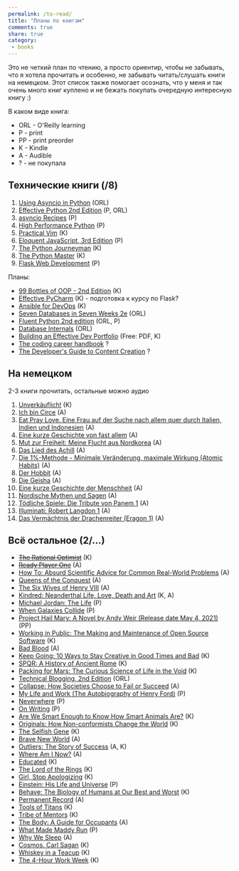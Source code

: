 ```yaml
---
permalink: /to-read/
title: "Планы по книгам"
comments: true
share: true
category:
 - books
---
```


Это не четкий план по чтению, а просто ориентир, чтобы не забывать, что я хотела прочитать и особенно,
не забывать читать/слушать книги на немецком.
Этот список также помогает осознать, что у меня и так очень много книг куплено и не бежать покупать очередную интересную книгу :)


В каком виде книга:

* ORL - O'Reilly learning
* P - print
* PP - print preorder
* K - Kindle
* A - Audible
* ? - не покупала

## Технические книги (/8)

1. [Using Asyncio in Python](https://www.amazon.com/Using-Asyncio-Python-Understanding-Asynchronous/dp/1492075337/) (ORL)
2. [Effective Python 2nd Edition](https://www.amazon.com/Effective-Python-Specific-Software-Development/dp/0134853989/) (P, ORL)
3. [asyncio Recipes](https://www.amazon.com/asyncio-Recipes-Mohamed-Mustapha-Tahrioui/dp/1484244001/) (P)
4. [High Performance Python](https://www.amazon.com/High-Performance-Python-Performant-Programming/dp/1449361595/) (P)
5. [Practical Vim](https://www.amazon.com/Practical-Vim-Edit-Speed-Thought-ebook/dp/B018T6ZVPK/) (K)
6. [Eloquent JavaScript, 3rd Edition](https://www.amazon.com/Eloquent-JavaScript-3rd-Introduction-Programming/dp/1593279507/) (P)
7. [The Python Journeyman](https://leanpub.com/python-journeyman) (K)
8. [The Python Master](https://leanpub.com/python-master) (K)
9. [Flask Web Development]() (P)

Планы:

* [99 Bottles of OOP - 2nd Edition](https://sandimetz.com/99bottles) (K)
* [Effective PyCharm](https://www.amazon.com/Effective-PyCharm-Hands-Approach-Treading/dp/1095212532/) (K) - подготовка к курсу по Flask?
* [Ansible for DevOps](https://leanpub.com/ansible-for-devops) (K)
* [Seven Databases in Seven Weeks 2e](https://www.amazon.com/gp/product/1680502530) (ORL)
* [Fluent Python 2nd edition](https://www.amazon.com/Fluent-Python-Concise-Effective-Programming-dp-1492056359/dp/1492056359/) (ORL, P)
* [Database Internals](https://www.amazon.com/gp/product/1492040347/) (ORL)
* [Building an Effective Dev Portfolio](https://joshwcomeau.com/effective-portfolio/) (Free: PDF, K)
* [The coding career handbook](https://www.learninpublic.org/) ?
* [The Developer's Guide to Content Creation](https://www.developersguidetocontent.com/) ?

## На немецком

2-3 книги прочитать, остальные можно аудио

1. [Unverkäuflich!](https://www.amazon.com/Unverk%C3%A4uflich-Schulabbrecher-Fussballprofi-Weltunternehmer-Geschichte-ebook/dp/B0096RJ2G6/) (K)
2. [Ich bin Circe](https://www.audible.com/pd/Ich-bin-Circe-Audiobook/3837147258) (A)
3. [Eat Pray Love. Eine Frau auf der Suche nach allem quer durch Italien, Indien und Indonesien](https://www.audible.com/pd/Eat-Pray-Love-Eine-Frau-auf-der-Suche-nach-allem-quer-durch-Italien-Indien-und-Indonesien-Audiobook/B00TNEFELY) (A)
4. [Eine kurze Geschichte von fast allem](https://www.audible.com/pd/Eine-kurze-Geschichte-von-fast-allem-Audiobook/B01A8TOW8S) (A)
5. [Mut zur Freiheit: Meine Flucht aus Nordkorea](https://www.audible.com/pd/Mut-zur-Freiheit-Audiobook/B016KYRVYW) (A)
6. [Das Lied des Achill](https://www.audible.com/pd/Das-Lied-des-Achill-Audiobook/B086BKFJS8) (A)
7. [Die 1%-Methode - Minimale Veränderung, maximale Wirkung (Atomic Habits)](https://www.audible.com/pd/Die-1-Methode-Minimale-Veraenderung-maximale-Wirkung-Audiobook/3844538453) (A)
8. [Der Hobbit](https://www.audible.com/pd/Der-Hobbit-Audiobook/B00TJF0K5W) (A)
9. [Die Geisha](https://www.audible.com/pd/Die-Geisha-Audiobook/B00TKNNQ8Q) (A)
10. [Eine kurze Geschichte der Menschheit](https://www.audible.com/pd/Eine-kurze-Geschichte-der-Menschheit-Audiobook/B00TW3IDJQ) (A)
11. [Nordische Mythen und Sagen](https://www.audible.com/pd/Nordische-Mythen-und-Sagen-Audiobook/B06XDH3J38) (A)
12. [Tödliche Spiele: Die Tribute von Panem 1](https://www.audible.com/pd/Toedliche-Spiele-Audiobook/B00TLBQR7Y) (A)
13. [Illuminati: Robert Langdon 1](https://www.audible.com/pd/Illuminati-Audiobook/B00TKMIXR6) (A)
14. [Das Vermächtnis der Drachenreiter (Eragon 1)](https://www.audible.com/pd/Das-Vermaechtnis-der-Drachenreiter-German-edition-Audiobook/B00TJGS8MI) (A)

## Всё остальное (2/...)

* [~~The Rational Optimist~~](https://www.amazon.com/Rational-Optimist-Prosperity-Evolves-P-s-ebook/dp/B003QP4BJM/) (K)
* [~~Ready Player One~~](https://www.audible.com/pd/Ready-Player-One-Audiobook/B007PR4J4E) (A)
* [How To: Absurd Scientific Advice for Common Real-World Problems](https://www.audible.com/pd/How-To-Audiobook/0525635688) (A)
* [Queens of the Conquest](https://www.audible.com/pd/Queens-of-the-Conquest-Audiobook/B0741GFXW3) (A)
* [The Six Wives of Henry VIII](https://www.audible.com/pd/The-Six-Wives-of-Henry-VIII-Audiobook/B009PRIE2K) (A)
* [Kindred: Neanderthal Life, Love, Death and Art](https://www.amazon.com/Kindred-Neanderthal-Life-Love-Death-ebook/dp/B07YLYHBVF/) (K, A)
* [Michael Jordan: The Life](https://www.amazon.com/Michael-Jordan-Life-Roland-Lazenby/dp/0316194778/) (P)
* [When Galaxies Collide](https://www.amazon.com/gp/product/052287651X/) (P)
* [Project Hail Mary: A Novel by Andy Weir (Release date May 4, 2021)](https://www.amazon.com/gp/product/0593135202/) (PP)
* [Working in Public: The Making and Maintenance of Open Source Software](https://www.amazon.com/Working-Public-Making-Maintenance-Software-ebook/dp/B08BDGXVK9) (K)
* [Bad Blood](https://www.amazon.com/gp/product/B07BMCMS5L/) (A)
* [Keep Going: 10 Ways to Stay Creative in Good Times and Bad](https://www.amazon.com/gp/product/B07GNWXTKV/) (K)
* [SPQR: A History of Ancient Rome](https://www.amazon.com/SPQR-History-Ancient-Mary-Beard-ebook/dp/B014T9HKN2/) (K)
* [Packing for Mars: The Curious Science of Life in the Void](https://smile.amazon.com/Packing-Mars-Curious-Science-Life-ebook/dp/B003YJEXUM/) (K)
* [Technical Blogging, 2nd Edition](https://www.amazon.com/Technical-Blogging-Amplify-Your-Influence/dp/1680506471/) (ORL)
* [Collapse: How Societies Choose to Fail or Succeed](https://www.amazon.com/Collapse-Societies-Choose-Fail-Succeed/dp/B00P2QCN2U/) (A)
* [My Life and Work (The Autobiography of Henry Ford)](https://www.amazon.com/My-Life-Work-Henry-Ford-ebook/dp/B06Y3KZ8YP/) (P)
* [Neverwhere](https://www.amazon.com/Neverwhere-Authors-Preferred-Neil-Gaiman/dp/0062459082/) (P)
* [On Writing](https://www.amazon.com/Writing-10th-Anniversary-Memoir-Craft/dp/1439156816/) (P)
* [Are We Smart Enough to Know How Smart Animals Are?](https://www.amazon.com/Are-Smart-Enough-Know-Animals-ebook/dp/B016APOCRA/) (K)
* [Originals: How Non-conformists Change the World](https://www.amazon.com/Originals-How-Non-conformists-Change-World-ebook/dp/B01626YWJ0/) (K)
* [The Selfish Gene](https://www.amazon.com/Selfish-Gene-Anniversary-Landmark-Science-ebook/dp/B01GI5F2FS/) (K)
* [Brave New World](https://www.amazon.com/Brave-New-World-Aldous-Huxley-ebook/dp/B0031R5K6S/) (A)
* [Outliers: The Story of Success](https://www.amazon.com/Outliers-Story-Success-Malcolm-Gladwell-ebook/dp/B00FOR2FKW/) (A, K)
* [Where Am I Now?](https://www.amazon.com/Where-Am-Now-Girlhood-Accidental-ebook/dp/B01CFC66X0/) (A)
* [Educated](https://www.amazon.com/Educated-international-bestselling-Tara-Westover-ebook/dp/B07142R12X/) (K)
* [The Lord of the Rings](https://www.amazon.com/gp/product/B002RI9176/) (K)
* [Girl, Stop Apologizing](https://www.amazon.com/Girl-Stop-Apologizing-Shame-Free-Embracing-ebook/dp/B07DT7VJ8T/) (K)
* [Einstein: His Life and Universe](https://www.amazon.com/Einstein-Life-Universe-Walter-Isaacson/dp/0743264746/) (P)
* [Behave: The Biology of Humans at Our Best and Worst](https://www.amazon.com/Behave-Biology-Humans-Best-Worst-ebook/dp/B01A7YX4TW/) (K)
* [Permanent Record](https://www.amazon.com/Permanent-Record-Edward-Snowden-ebook/dp/B07STQPGH6/) (A)
* [Tools of Titans](https://www.amazon.com/Tools-Titans-Billionaires-World-Class-Performers-ebook/dp/B01HSMRWNU/) (K)
* [Tribe of Mentors](https://www.amazon.com/Tribe-Mentors-Short-Advice-World-ebook/dp/B071KJ7PTB/) (K)
* [The Body: A Guide for Occupants](https://www.amazon.com/Body-Guide-Occupants-Bill-Bryson-ebook/dp/B07MCVWXDK/) (A)
* [What Made Maddy Run](https://www.amazon.com/What-Made-Maddy-Run-All-American/dp/0316356522/) (P)
* [Why We Sleep](https://www.amazon.com/Why-We-Sleep-Science-Dreams-ebook/dp/B06Y649387/) (A)
* [Cosmos. Carl Sagan](https://www.amazon.com/gp/product/B004W0HZN4/) (K)
* [Whiskey in a Teacup](https://www.amazon.com/Whiskey-Teacup-Reese-Witherspoon-ebook/dp/B07CRLZBRC/) (K)
* [The 4-Hour Work Week](https://www.amazon.com/4-Hour-Work-Week-Escape-Anywhere-ebook/dp/B006X0M2TS/) (K)


